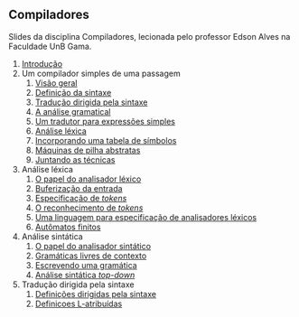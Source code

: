 ## Compiladores

Slides da disciplina Compiladores, lecionada pelo professor Edson Alves na Faculdade UnB Gama.

1. [Introdução](introducao/introducao.pdf)
1. Um compilador simples de uma passagem
    1. [Visão geral](2_1_visao_geral/2_1_visao_geral.pdf)
    1. [Definição da sintaxe](2_2_definicao_da_sintaxe/2_2_definicao_da_sintaxe.pdf)
    1. [Tradução dirigida pela sintaxe](2_3_traducao_dirigida_pela_sintaxe/2_3_traducao_dirigida_pela_sintaxe.pdf)
    1. [A análise gramatical](2_4_a_analise_gramatical/2_4_a_analise_gramatical.pdf)
    1. [Um tradutor para expressões simples](2_5_um_tradutor_para_expressoes_simples/2_5_um_tradutor_para_expressoes_simples.pdf)
    1. [Análise léxica](2_6_analise_lexica/2_6_analise_lexica.pdf)
    1. [Incorporando uma tabela de símbolos](2_7_incorporando_uma_tabela_de_simbolos/2_7_incorporando_uma_tabela_de_simbolos.pdf)
    1. [Máquinas de pilha abstratas](2_8_maquinas_de_pilha_abstratas/2_8_maquinas_de_pilha_abstratas.pdf)
    1. [Juntando as técnicas](2_9_juntando_as_tecnicas/2_9_juntando_as_tecnicas.pdf)
1. Análise léxica
    1. [O papel do analisador léxico](3_1_o_papel_do_analisador_lexico/3_1_o_papel_do_analisador_lexico.pdf)
    1. [Buferização da entrada](3_2_buferizacao_da_entrada/3_2_buferizacao_da_entrada.pdf)
    1. [Especificação de _tokens_](3_3_especificacao_dos_tokens/3_3_especificacao_dos_tokens.pdf)
    1. [O reconhecimento de _tokens_](3_4_o_reconhecimento_de_tokens/3_4_o_reconhecimento_de_tokens.pdf)
    1. [Uma linguagem para especificação de analisadores léxicos](3_5_uma_linguagem_para_especificacao_de_analisadores_lexicos/3_5_uma_linguagem_para_especificacao_de_analisadores_lexicos.pdf)
    1. [Autômatos finitos](3_6_automatos_finitos/3_6_automatos_finitos.pdf)
1. Análise sintática
    1. [O papel do analisador sintático](4_1_o_papel_do_analisador_sintatico/4_1_o_papel_do_analisador_sintatico.pdf)
    1. [Gramáticas livres de contexto](4_2_gramaticas_livres_de_contexto/4_2_gramaticas_livres_de_contexto.pdf)
    1. [Escrevendo uma gramática](4_3_escrevendo_uma_gramatica/4_3_escrevendo_uma_gramatica.pdf)
    1. [Análise sintática _top-down_](top_down/top_down.pdf)
1. Tradução dirigida pela sintaxe
    1. [Definições dirigidas pela sintaxe](traducao/traducao.pdf)
    1. [Definicoes L-atribuídas](definicao/definicao.pdf)
